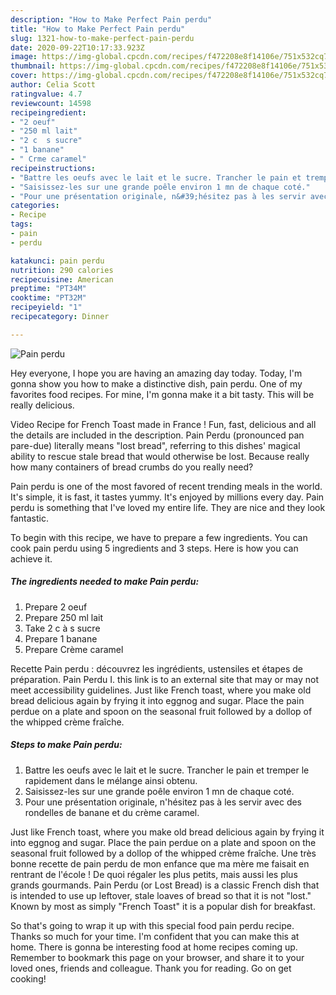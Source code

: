 ```yaml
---
description: "How to Make Perfect Pain perdu"
title: "How to Make Perfect Pain perdu"
slug: 1321-how-to-make-perfect-pain-perdu
date: 2020-09-22T10:17:33.923Z
image: https://img-global.cpcdn.com/recipes/f472208e8f14106e/751x532cq70/pain-perdu-photo-principale-de-la-recette.jpg
thumbnail: https://img-global.cpcdn.com/recipes/f472208e8f14106e/751x532cq70/pain-perdu-photo-principale-de-la-recette.jpg
cover: https://img-global.cpcdn.com/recipes/f472208e8f14106e/751x532cq70/pain-perdu-photo-principale-de-la-recette.jpg
author: Celia Scott
ratingvalue: 4.7
reviewcount: 14598
recipeingredient:
- "2 oeuf"
- "250 ml lait"
- "2 c  s sucre"
- "1 banane"
- " Crme caramel"
recipeinstructions:
- "Battre les oeufs avec le lait et le sucre. Trancher le pain et tremper le rapidement dans le mélange ainsi obtenu."
- "Saisissez-les sur une grande poêle environ 1 mn de chaque coté."
- "Pour une présentation originale, n&#39;hésitez pas à les servir avec des rondelles de banane et du crème caramel."
categories:
- Recipe
tags:
- pain
- perdu

katakunci: pain perdu 
nutrition: 290 calories
recipecuisine: American
preptime: "PT34M"
cooktime: "PT32M"
recipeyield: "1"
recipecategory: Dinner

---
```



![Pain perdu](https://img-global.cpcdn.com/recipes/f472208e8f14106e/751x532cq70/pain-perdu-photo-principale-de-la-recette.jpg)

Hey everyone, I hope you are having an amazing day today. Today, I'm gonna show you how to make a distinctive dish, pain perdu. One of my favorites food recipes. For mine, I'm gonna make it a bit tasty. This will be really delicious.

Video Recipe for French Toast made in France ! Fun, fast, delicious and all the details are included in the description. Pain Perdu (pronounced pan pare-due) literally means &#34;lost bread&#34;, referring to this dishes&#39; magical ability to rescue stale bread that would otherwise be lost. Because really how many containers of bread crumbs do you really need?

Pain perdu is one of the most favored of recent trending meals in the world. It's simple, it is fast, it tastes yummy. It's enjoyed by millions every day. Pain perdu is something that I've loved my entire life. They are nice and they look fantastic.


To begin with this recipe, we have to prepare a few ingredients. You can cook pain perdu using 5 ingredients and 3 steps. Here is how you can achieve it.

<!--inarticleads1-->

##### The ingredients needed to make Pain perdu:

1. Prepare 2 oeuf
1. Prepare 250 ml lait
1. Take 2 c à s sucre
1. Prepare 1 banane
1. Prepare  Crème caramel


Recette Pain perdu : découvrez les ingrédients, ustensiles et étapes de préparation. Pain Perdu I. this link is to an external site that may or may not meet accessibility guidelines. Just like French toast, where you make old bread delicious again by frying it into eggnog and sugar. Place the pain perdue on a plate and spoon on the seasonal fruit followed by a dollop of the whipped crème fraîche. 

<!--inarticleads2-->

##### Steps to make Pain perdu:

1. Battre les oeufs avec le lait et le sucre. Trancher le pain et tremper le rapidement dans le mélange ainsi obtenu.
1. Saisissez-les sur une grande poêle environ 1 mn de chaque coté.
1. Pour une présentation originale, n&#39;hésitez pas à les servir avec des rondelles de banane et du crème caramel.


Just like French toast, where you make old bread delicious again by frying it into eggnog and sugar. Place the pain perdue on a plate and spoon on the seasonal fruit followed by a dollop of the whipped crème fraîche. Une très bonne recette de pain perdu de mon enfance que ma mère me faisait en rentrant de l&#39;école ! De quoi régaler les plus petits, mais aussi les plus grands gourmands. Pain Perdu (or Lost Bread) is a classic French dish that is intended to use up leftover, stale loaves of bread so that it is not &#34;lost.&#34; Known by most as simply &#34;French Toast&#34; it is a popular dish for breakfast. 

So that's going to wrap it up with this special food pain perdu recipe. Thanks so much for your time. I'm confident that you can make this at home. There is gonna be interesting food at home recipes coming up. Remember to bookmark this page on your browser, and share it to your loved ones, friends and colleague. Thank you for reading. Go on get cooking!
